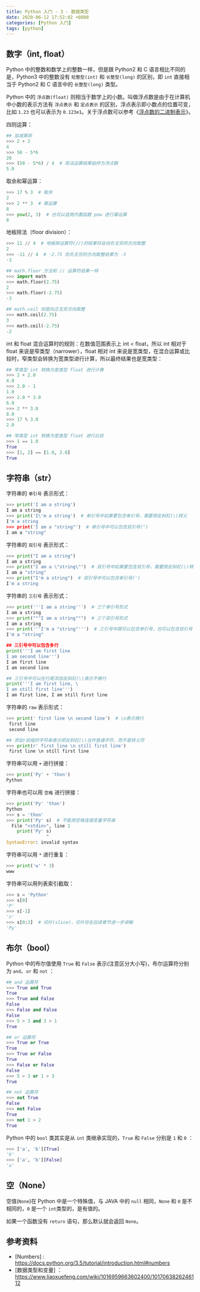 ```yaml
---
title: Python 入门 - 3 - 数据类型
date: 2020-06-12 17:52:02 +0800
categories: [Python 入门]
tags: [python]
---
```


## 数字（int, float）

Python 中的整数和数学上的整数一样，但是跟 Python2 和 C 语言相比不同的是，Python3 中的整数没有 `短整型(int)` 和 `长整型(long)` 的区别，即 `int` 直接相当于 Python2 和 C 语言中的 `长整型(long)` 类型。  

Python 中的 `浮点数(float)` 则相当于数学上的小数。叫做浮点数是由于在计算机中小数的表示方法有 `浮点表示` 和 `定点表示` 的区别，浮点表示即小数点的位置可变，比如 `1.23` 也可以表示为 `0.123e1`。关于浮点数可以参考《[浮点数的二进制表示](https://www.ruanyifeng.com/blog/2010/06/ieee_floating-point_representation.html)》。

四则运算：

```python
## 加减乘除
>>> 2 + 2
4
>>> 50 - 5*6
20
>>> (50 - 5*6) / 4  # 除法运算结果始终为浮点数
5.0
```

取余和幂运算：

```python
>>> 17 % 3  # 取余
2
>>> 2 ** 3  # 幂运算
8
>>> pow(2, 3)  # 也可以适用内置函数 pow 进行幂运算
8
```

地板除法（floor division）：

```python
>>> 11 // 4  # 地板除运算符(//)的结果将会向负无穷的方向取整
2
>>> -11 // 4  # -2.75 向负无穷的方向取整结果为 -3
-3

## math.floor 方法和 // 运算符结果一样
>>> import math
>>> math.floor(2.75)
2
>>> math.floor(-2.75)
-3

## math.ceil 则是向正无穷方向取整
>>> math.ceil(2.75)
3
>>> math.ceil(-2.75)
-2
```

int 和 float 混合运算时的规则：在数值范围表示上 int < float，所以 int 相对于 float 来说是窄类型（narrower），float 相对 int 来说是宽类型，在混合运算或比较时，窄类型会转换为宽类型进行计算，所以最终结果也是宽类型：

```python
## 窄类型 int 转换为宽类型 float 进行计算
>>> 2 + 2.0
4.0
>>> 2.0 - 1
1.0
>>> 2.0 * 3.0
6.0
>>> 2 ** 3.0
8.0
>>> 17 % 3.0
2.0

## 窄类型 int 转换为宽类型 float 进行比较
>>> 1 == 1.0
True
>>> [1, 2] == [1.0, 2.0]
True
```

## 字符串（str）

字符串的 `单引号` 表示形式：

```python
>>> print('I am a string')
I am a string
>>> print('I\'m a string')  # 单引号中如果要包含单引号，需要用反斜杠(\)转义
I'm a string
>>> print('I am a "string"')  # 单引号中可以包含双引号(")
I am a "string"
```

字符串的 `双引号` 表示形式：

```python
>>> print("I am a string")
I am a string
>>> print("I am a \"string\"")  # 双引号中如果要包含双引号，需要用反斜杠(\)转义
I am a "string"
>>> print("I'm a string")  # 双引号中可以包含单引号(')
I'm a string
```

字符串的 `三引号` 表示形式：

```python
>>> print('''I am a string''')  # 三个单引号形式
I am a string
>>> print("""I am a string""")  # 三个双引号形式
I am a string
>>> print('''I'm a "string"''')  # 三引号中既可以包含单引号，也可以包含双引号
I'm a "string"

## 三引号中可以包含多行
print('''I am first line
I am second line''')
I am first line
I am second line

## 三引号中可以在行尾添加反斜杠(\)表示不换行
print('''I am first line, \
I am still first line''')
I am first line, I am still first line
```

字符串的 `raw` 表示形式：

```python
>>> print(' first line \n second line')  # \n表示换行
 first line
 second line

## 添加r前缀的字符串表示把反斜杠(\)当作普通字符，而不是转义符
>>> print(r' first line \n still first line')  
 first line \n still first line
```

字符串可以用 `+` 进行拼接：

```python
>>> print('Py' + 'thon')
Python
```

字符串也可以用 `空格` 进行拼接：

```python
>>> print('Py' 'thon')
Python
>>> s = 'thon'
>>> print('Py' s)  # 不能用空格连接变量字符串
  File "<stdin>", line 1
    print('Py' s)
               ^
SyntaxError: invalid syntax
```

字符串可以用 `*` 进行重复：

```python
>>> print('w' * 3)
www
```

字符串可以用列表索引截取：

```python
>>> s = 'Python'
>>> s[0]
'P'
>>> s[-1]
'n'
>>> s[0:2]  # 切片(slice)，切片将在后续章节进一步讲解
'Py'
```

## 布尔（bool）

Python 中的布尔值使用 `True` 和 `False` 表示(注意区分大小写)，布尔运算符分别为 `and`、`or` 和 `not` ：

```python
## and 运算符
>>> True and True
True
>>> True and False
False
>>> False and False
False
>>> 5 > 3 and 3 > 1
True

## or 运算符
>>> True or True
True
>>> True or False
True
>>> False or False
False
>>> 5 > 3 or 1 > 3
True

## not 运算符
>>> not True
False
>>> not False
True
>>> not 1 > 2
True
```

Python 中的 `bool` 类其实是从 `int` 类继承实现的，`True` 和 `False` 分别是 `1` 和 `0` ：

```python
>>> ['a', 'b'][True]
'b'
>>> ['a', 'b'][False]
'a'
```

## 空（None）

空值(`None`)在 Python 中是一个特殊值，与 JAVA 中的 `null` 相同，`None` 和 `0` 是不相同的，`0` 是一个 `int`类型的，是有值的。

如果一个函数没有 `return` 语句，那么默认就会返回 `None`。

## 参考资料

- [Numbers] : https://docs.python.org/3.5/tutorial/introduction.html#numbers
- [数据类型和变量] ：https://www.liaoxuefeng.com/wiki/1016959663602400/1017063826246112
